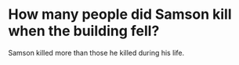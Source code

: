 # How many people did Samson kill when the building fell?

Samson killed more than those he killed during his life.
